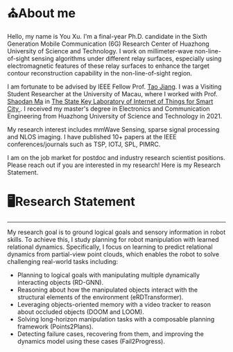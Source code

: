 # ⛪About me
Hello, my name is You Xu. I'm a final-year Ph.D. candidate in the Sixth Generation Mobile Communication (6G) Research Center of Huazhong University of Science and Technology. I work on millimeter-wave non-line-of-sight sensing algorithms under different relay surfaces, especially using electromagnetic features of these relay surfaces to enhance the target contour reconstruction capability in the non-line-of-sight region.

I am fortunate to be advised by IEEE Fellow Prof. [Tao Jiang](http://sinc-lab.cse.hust.edu.cn/info/1014/1024.htm). I was a Visiting Student Researcher at the University of Macau, where I worked with Prof. [Shaodan Ma](https://www.fst.um.edu.mo/personal/shaodanma/) in [The State Key Laboratory of Internet of Things for Smart City ](https://skliotsc.um.edu.mo/). I received my master's degree in Electronics and Communication Engineering from Huazhong University of Science and Technology in 2021. 

My research interest includes mmWave Sensing, sparse signal processing and NLOS imaging. I have published 10+ papers at the IEEE conferences/journals such as TSP, IOTJ, SPL, PIMRC.  

I am on the job market for postdoc and industry research scientist positions. Please reach out if you are interested in my research! Here is my Research Statement. 
 
# 🖥️Research Statement
------
My research goal is to ground logical goals and sensory information in robot skills. To achieve this, I study planning for robot manipulation with learned relational dynamics. Specifically, I focus on learning to predict relational dynamics from partial-view point clouds, which enables the robot to solve challenging real-world tasks including:
- Planning to logical goals with manipulating multiple dynamically interacting objects (RD-GNN).
- Reasoning about how the manipulated objects interact with the structural elements of the environment (eRDTransformer).
- Leveraging objects-oriented memory with a video tracker to reason about occluded objects (DOOM and LOOM).
- Solving long-horizon manipulation tasks with a composable planning framework (Points2Plans).
- Detecting failure cases, recovering from them, and improving the dynamics model using these cases (Fail2Progress).
